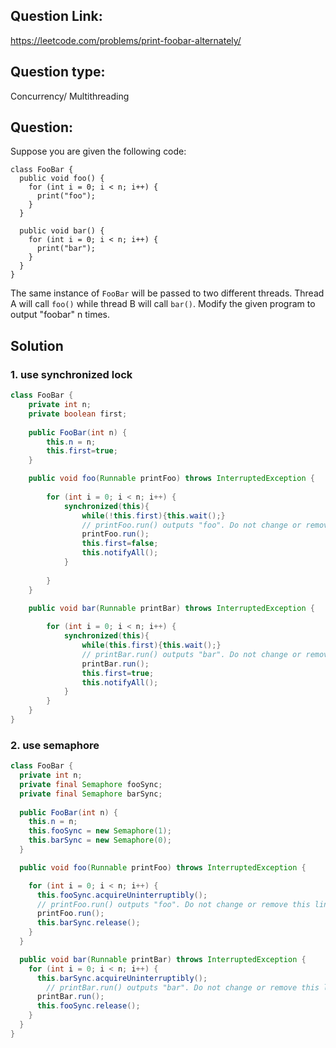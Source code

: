 ## Question Link:
https://leetcode.com/problems/print-foobar-alternately/

## Question type: 
Concurrency/ Multithreading

## Question:
Suppose you are given the following code:
```jiava
class FooBar {
  public void foo() {
    for (int i = 0; i < n; i++) {
      print("foo");
    }
  }

  public void bar() {
    for (int i = 0; i < n; i++) {
      print("bar");
    }
  }
}
```
The same instance of `FooBar` will be passed to two different threads. 
Thread A will call `foo()` while thread B will call `bar()`. Modify the given program to output "foobar" n times.

## Solution  
### 1. use synchronized lock
```java
class FooBar {
    private int n;
    private boolean first;
    
    public FooBar(int n) {
        this.n = n;
        this.first=true;
    }

    public void foo(Runnable printFoo) throws InterruptedException {
        
        for (int i = 0; i < n; i++) {
            synchronized(this){
                while(!this.first){this.wait();}
                // printFoo.run() outputs "foo". Do not change or remove this line.
        	    printFoo.run();
                this.first=false;
                this.notifyAll();
            }
        	
        }
    }

    public void bar(Runnable printBar) throws InterruptedException {
        
        for (int i = 0; i < n; i++) {
            synchronized(this){
                while(this.first){this.wait();}
                // printBar.run() outputs "bar". Do not change or remove this line.
        	    printBar.run();
                this.first=true;
                this.notifyAll();
            }
        }
    }
}
```
### 2. use semaphore
```java
class FooBar {
  private int n;
  private final Semaphore fooSync;
  private final Semaphore barSync;
  
  public FooBar(int n) {
    this.n = n;
    this.fooSync = new Semaphore(1);
    this.barSync = new Semaphore(0);
  }

  public void foo(Runnable printFoo) throws InterruptedException {

    for (int i = 0; i < n; i++) {
      this.fooSync.acquireUninterruptibly();
      // printFoo.run() outputs "foo". Do not change or remove this line.
      printFoo.run();
      this.barSync.release();
    }
  }

  public void bar(Runnable printBar) throws InterruptedException {
    for (int i = 0; i < n; i++) {
      this.barSync.acquireUninterruptibly();
        // printBar.run() outputs "bar". Do not change or remove this line.
      printBar.run();
      this.fooSync.release();
    }
  }
}
```
